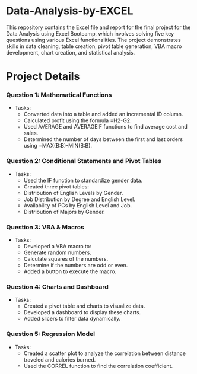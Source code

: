 # Data-Analysis-by-EXCEL
This repository contains the Excel file and report for the final project for the Data Analysis using Excel Bootcamp, which involves solving five key questions using various Excel functionalities. 
The project demonstrates skills in data cleaning, table creation, pivot table generation, VBA macro development, chart creation, and statistical analysis.

# Project Details
### Question 1: Mathematical Functions
- Tasks:
  * Converted data into a table and added an incremental ID column.
  * Calculated profit using the formula =H2-G2.
  * Used AVERAGE and AVERAGEIF functions to find average cost and sales.
  * Determined the number of days between the first and last orders using =MAX(B:B)-MIN(B:B).
  
### Question 2: Conditional Statements and Pivot Tables
- Tasks:
    *  Used the IF function to standardize gender data.
    *  Created three pivot tables:
    *  Distribution of English Levels  by Gender.
    *  Job Distribution by Degree and English Level.
    *  Availability of PCs by English Level and Job.
    *  Distribution of Majors by Gender.
    
### Question 3: VBA & Macros
- Tasks:
    *  Developed a VBA macro to:
    *  Generate random numbers.
    *  Calculate squares of the numbers.
    *  Determine if the numbers are odd or even.
    *  Added a button to execute the macro.
      
### Question 4: Charts and Dashboard
- Tasks:
   * Created a pivot table and charts to visualize data.
   * Developed a dashboard to display these charts.
   * Added slicers to filter data dynamically.
   
### Question 5: Regression Model
- Tasks:
   *  Created a scatter plot to analyze the correlation between distance traveled and calories burned.
   *  Used the CORREL function to find the correlation coefficient.
 

   
